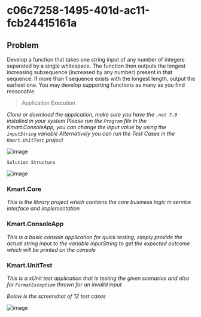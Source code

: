 # c06c7258-1495-401d-ac11-fcb24415161a

## Problem
Develop a function that takes one string input of any number of integers separated by a single whitespace. The function then outputs the longest increasing subsequence (increased by any number) present in that sequence. If more than 1 sequence exists with the longest length, output the earliest one. You may develop supporting functions as many as you find reasonable.


> Application Execution

*Clone or download the application,  make sure you have the `.net 7.0` installed in your system*
*Please run the `Program` file in the Kmart.ConsoleApp, you can change the input value by using the `inputString` variable*
*Alternatively you can run the Test Cases in the `Kmart.UnitTest` project*

![image](https://github.com/jhavikas-84/c06c7258-1495-401d-ac11-fcb24415161a/assets/144097762/2c8540d2-dc5d-4a21-953d-0a900602c96f)


`Solution Structure`

![image](https://github.com/jhavikas-84/c06c7258-1495-401d-ac11-fcb24415161a/assets/144097762/7377cf6c-aa72-4f58-9b68-b23d8c8c7e14)

### Kmart.Core
_This is the library project which contains the core business logic in service interface and implementation_

### Kmart.ConsoleApp
_This is a basic console application for quick testing, simply provide the actual string input to the variable *inputString* to get the expected outcome which will be printed on the console_

### Kmart.UnitTest
_This is a xUnit test application that is testing the given scenarios and also for  `FormatException` thrown for an invalid input_ 

*Below is the screenshot of 12 test cases*

![image](https://github.com/jhavikas-84/c06c7258-1495-401d-ac11-fcb24415161a/assets/144097762/b1c80645-4d7e-471b-957e-9cbc0b7963d6)


